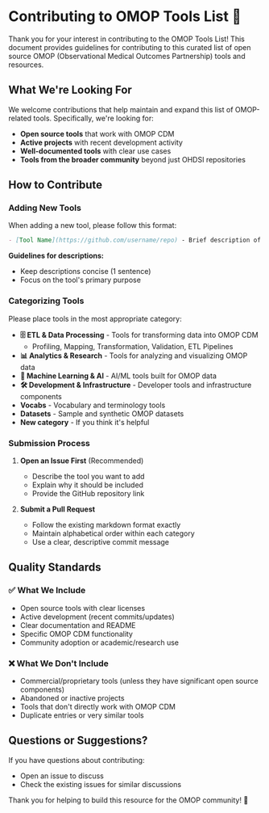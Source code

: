 # Contributing to OMOP Tools List 🏥

Thank you for your interest in contributing to the OMOP Tools List! This document provides guidelines for contributing to this curated list of open source OMOP (Observational Medical Outcomes Partnership) tools and resources.

## What We're Looking For

We welcome contributions that help maintain and expand this list of OMOP-related tools. Specifically, we're looking for:

- **Open source tools** that work with OMOP CDM
- **Active projects** with recent development activity
- **Well-documented tools** with clear use cases
- **Tools from the broader community** beyond just OHDSI repositories

## How to Contribute

### Adding New Tools

When adding a new tool, please follow this format:

```markdown
- [Tool Name](https://github.com/username/repo) - Brief description of what it does
```

**Guidelines for descriptions:**

- Keep descriptions concise (1 sentence)
- Focus on the tool's primary purpose

### Categorizing Tools

Please place tools in the most appropriate category:

- **🗄️ ETL & Data Processing** - Tools for transforming data into OMOP CDM
  - Profiling, Mapping, Transformation, Validation, ETL Pipelines
- **📊 Analytics & Research** - Tools for analyzing and visualizing OMOP data
- **🤖 Machine Learning & AI** - AI/ML tools built for OMOP data
- **🛠️ Development & Infrastructure** - Developer tools and infrastructure components
- **Vocabs** - Vocabulary and terminology tools
- **Datasets** - Sample and synthetic OMOP datasets
- **New category** - If you think it's helpful

### Submission Process

1. **Open an Issue First** (Recommended)
   - Describe the tool you want to add
   - Explain why it should be included
   - Provide the GitHub repository link

2. **Submit a Pull Request**
   - Follow the existing markdown format exactly
   - Maintain alphabetical order within each category
   - Use a clear, descriptive commit message

## Quality Standards

### ✅ What We Include

- Open source tools with clear licenses
- Active development (recent commits/updates)
- Clear documentation and README
- Specific OMOP CDM functionality
- Community adoption or academic/research use

### ❌ What We Don't Include

- Commercial/proprietary tools (unless they have significant open source components)
- Abandoned or inactive projects
- Tools that don't directly work with OMOP CDM
- Duplicate entries or very similar tools

## Questions or Suggestions?

If you have questions about contributing:

- Open an issue to discuss
- Check the existing issues for similar discussions

Thank you for helping to build this resource for the OMOP community! 🏥
